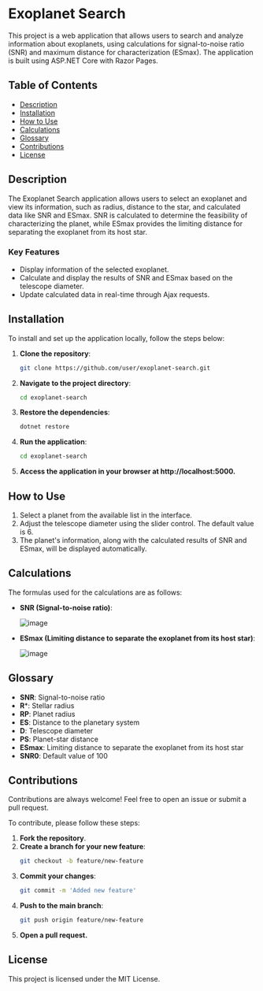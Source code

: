 # Exoplanet Search

This project is a web application that allows users to search and analyze information about exoplanets, using calculations for signal-to-noise ratio (SNR) and maximum distance for characterization (ESmax). The application is built using ASP.NET Core with Razor Pages.

## Table of Contents

- [Description](#description)
- [Installation](#installation)
- [How to Use](#how-to-use)
- [Calculations](#calculations)
- [Glossary](#glossary)
- [Contributions](#contributions)
- [License](#license)

## Description

The Exoplanet Search application allows users to select an exoplanet and view its information, such as radius, distance to the star, and calculated data like SNR and ESmax. SNR is calculated to determine the feasibility of characterizing the planet, while ESmax provides the limiting distance for separating the exoplanet from its host star.

### Key Features

- Display information of the selected exoplanet.
- Calculate and display the results of SNR and ESmax based on the telescope diameter.
- Update calculated data in real-time through Ajax requests.

## Installation

To install and set up the application locally, follow the steps below:

1. **Clone the repository**:
   ```bash
   git clone https://github.com/user/exoplanet-search.git

2. **Navigate to the project directory**:
   ```bash
   cd exoplanet-search
3. **Restore the dependencies**:
   ```bash
   dotnet restore 
4. **Run the application**:
   ```bash
   cd exoplanet-search
5. **Access the application in your browser at http://localhost:5000.**

## How to Use

1. Select a planet from the available list in the interface.
2. Adjust the telescope diameter using the slider control. The default value is 6.
3. The planet's information, along with the calculated results of SNR and ESmax, will be displayed automatically.

## Calculations

The formulas used for the calculations are as follows:
- **SNR (Signal-to-noise ratio)**:
  
  ![image](https://github.com/user-attachments/assets/3b90fefe-e86c-49fc-bf60-f6a06bde54a8)

- **ESmax (Limiting distance to separate the exoplanet from its host star)**:

  ![image](https://github.com/user-attachments/assets/68f88918-8b68-41f3-8f01-bfd5f6db07cf)

## Glossary

- **SNR**: Signal-to-noise ratio
- **R***: Stellar radius
- **RP**: Planet radius
- **ES**: Distance to the planetary system
- **D**: Telescope diameter
- **PS**: Planet-star distance
- **ESmax**: Limiting distance to separate the exoplanet from its host star
- **SNR0**: Default value of 100

## Contributions

Contributions are always welcome! Feel free to open an issue or submit a pull request.

To contribute, please follow these steps:

1. **Fork the repository**.
2. **Create a branch for your new feature**:
   ```bash
   git checkout -b feature/new-feature
3. **Commit your changes**:
   ```bash
   git commit -m 'Added new feature'
4. **Push to the main branch**:
   ```bash
   git push origin feature/new-feature
5. **Open a pull request.**
   
## License

This project is licensed under the MIT License.
